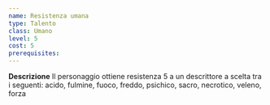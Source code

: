 ```yaml
---
name: Resistenza umana
type: Talento
class: Umano
level: 5
cost: 5
prerequisites: 
---
```


**Descrizione**
Il personaggio ottiene resistenza 5 a un descrittore a scelta tra i seguenti:
acido, fulmine, fuoco, freddo, psichico, sacro, necrotico, veleno, forza
